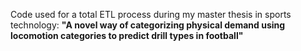 Code used for a total ETL process during my master thesis in sports technology: 
**"A novel way of categorizing physical demand using locomotion categories to predict drill types in football"**
